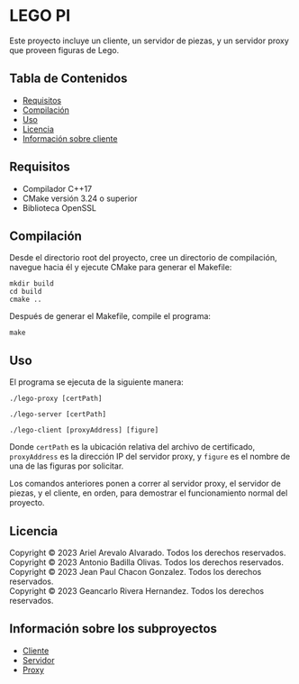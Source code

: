 # LEGO PI

Este proyecto incluye un cliente, un servidor de piezas, y un servidor proxy que proveen figuras de Lego.

## Tabla de Contenidos

- [Requisitos](#requisitos)
- [Compilación](#compilación)
- [Uso](#uso)
- [Licencia](#licencia)
- [Información sobre cliente](#información-sobre-el-cliente)

## Requisitos

- Compilador C++17
- CMake versión 3.24 o superior
- Biblioteca OpenSSL

## Compilación

Desde el directorio root del proyecto, cree un directorio de compilación, navegue hacia él y ejecute CMake para generar
el Makefile:

    mkdir build
    cd build
    cmake ..

Después de generar el Makefile, compile el programa:

    make

## Uso

El programa se ejecuta de la siguiente manera:

    ./lego-proxy [certPath]

    ./lego-server [certPath]

    ./lego-client [proxyAddress] [figure]

Donde `certPath` es la ubicación relativa del archivo de certificado, `proxyAddress` es la dirección IP del servidor
proxy, y `figure` es el nombre de una de las figuras por solicitar.

Los comandos anteriores ponen a correr al servidor proxy, el servidor de piezas, y el cliente, en orden, para demostrar
el funcionamiento normal del proyecto.

## Licencia

Copyright © 2023 Ariel Arevalo Alvarado. Todos los derechos reservados.  
Copyright © 2023 Antonio Badilla Olivas. Todos los derechos reservados.  
Copyright © 2023 Jean Paul Chacon Gonzalez. Todos los derechos reservados.  
Copyright © 2023 Geancarlo Rivera Hernandez. Todos los derechos reservados.

## Información sobre los subproyectos

* [Cliente](./lego-client/README.md)
* [Servidor](./lego-server/README.md)
* [Proxy](./lego-proxy/README.md)
